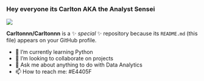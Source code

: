 ### Hey everyone its Carlton AKA the Analyst Sensei

<img src="https://res.cloudinary.com/dg5ir1kvd/image/fetch/f_auto,fl_advanced_resize%2Cc_fill%2Cg_auto%2Cw_2048%2Ch_709/https://www.ccu.edu/_files/images/cags/programs/data-analytics-degree.jpg%3Fv%3D1706743102289">

**Carltonnn/Carltonnn** is a ✨ _special_ ✨ repository because its `README.md` (this file) appears on your GitHub profile.
- 🌱 I’m currently learning Python
- 👯 I’m looking to collaborate on projects
- 💬 Ask me about anything to do with Data Analytics 
- 📫 How to reach me: #E4405F
